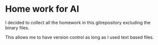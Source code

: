 # Home work for AI

I decided to collect all the homework in this gitrepository excluding the
binary files.

This allows me to have version control as long as I used text based files.

